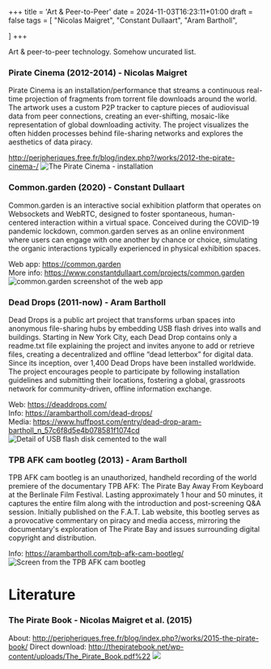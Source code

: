 +++
title = 'Art & Peer-to-Peer'
date = 2024-11-03T16:23:11+01:00
draft = false
tags = [
    "Nicolas Maigret",
    "Constant Dullaart",
    "Aram Bartholl",



]
+++

Art & peer-to-peer technology.
Somehow uncurated list.

### Pirate Cinema (2012-2014) - Nicolas Maigret
Pirate Cinema is an installation/performance that streams a continuous real-time projection of fragments from torrent file downloads around the world.
The artwork uses a custom P2P tracker to capture pieces of audiovisual data from peer connections, creating an ever-shifting, mosaic-like representation of global downloading activity.
The project visualizes the often hidden processes behind file-sharing networks and explores the aesthetics of data piracy.

http://peripheriques.free.fr/blog/index.php?/works/2012-the-pirate-cinema-/
![The Pirate Cinema - installation](http://peripheriques.free.fr/blog/files/The_Pirate_Cinema_1.jpg)

### Common.garden (2020) - Constant Dullaart
Common.garden is an interactive social exhibition platform that operates on Websockets and WebRTC, designed to foster spontaneous, human-centered interaction within a virtual space.
Conceived during the COVID-19 pandemic lockdown, common.garden serves as an online environment where users can engage with one another by chance or choice, simulating the organic interactions typically experienced in physical exhibition spaces.

Web app: https://common.garden  
More info: https://www.constantdullaart.com/projects/common.garden
![common.garden screenshot of the web app](https://www.constantdullaart.com/img/16/661545d0a8c30.png)

### Dead Drops (2011-now) - Aram Bartholl
Dead Drops is a public art project that transforms urban spaces into anonymous file-sharing hubs by embedding USB flash drives into walls and buildings.
Starting in New York City, each Dead Drop contains only a readme.txt file explaining the project and invites anyone to add or retrieve files, creating a decentralized and offline “dead letterbox” for digital data.
Since its inception, over 1,400 Dead Drops have been installed worldwide.
The project encourages people to participate by following installation guidelines and submitting their locations, fostering a global, grassroots network for community-driven, offline information exchange.

Web: https://deaddrops.com/  
Info: https://arambartholl.com/dead-drops/  
Media: https://www.huffpost.com/entry/dead-drop-aram-bartholl_n_57c6f8d5e4b078581f1074cd
![Detail of USB flash disk cemented to the wall](https://arambartholl.com/wwwppp/wp-content/uploads/2018/03/aram_bartholl_dead_drops_2010_01-e1526384395486-1600x1067.jpg)

### TPB AFK cam bootleg (2013) - Aram Bartholl
TPB AFK cam bootleg is an unauthorized, handheld recording of the world premiere of the documentary TPB AFK: The Pirate Bay Away From Keyboard at the Berlinale Film Festival. Lasting approximately 1 hour and 50 minutes, it captures the entire film along with the introduction and post-screening Q&A session. Initially published on the F.A.T. Lab website, this bootleg serves as a provocative commentary on piracy and media access, mirroring the documentary's exploration of The Pirate Bay and issues surrounding digital copyright and distribution.

Info: https://arambartholl.com/tpb-afk-cam-bootleg/
![Screen from the TPB AFK cam bootleg](https://arambartholl.com/wwwppp/wp-content/uploads/2023/01/aram-bartholl-2013-tpbafk-berlinale-screener-cam-setup-800.jpg)

# Literature

### The Pirate Book - Nicolas Maigret et al. (2015)
About: http://peripheriques.free.fr/blog/index.php?/works/2015-the-pirate-book/
Direct download: http://thepiratebook.net/wp-content/uploads/The_Pirate_Book.pdf%22
![](http://peripheriques.free.fr/blog/files/12031523_10207548516369243_1529869900256199946_o.jpg)





